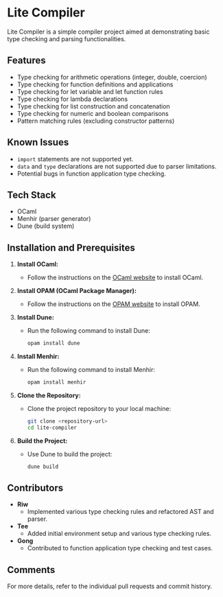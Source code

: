 # Lite Compiler

Lite Compiler is a simple compiler project aimed at demonstrating basic type checking and parsing functionalities.

## Features

- Type checking for arithmetic operations (integer, double, coercion)
- Type checking for function definitions and applications
- Type checking for let variable and let function rules
- Type checking for lambda declarations
- Type checking for list construction and concatenation
- Type checking for numeric and boolean comparisons
- Pattern matching rules (excluding constructor patterns)

## Known Issues

- `import` statements are not supported yet.
- `data` and `type` declarations are not supported due to parser limitations.
- Potential bugs in function application type checking.

## Tech Stack

- OCaml
- Menhir (parser generator)
- Dune (build system)

## Installation and Prerequisites

1. **Install OCaml:**
   - Follow the instructions on the [OCaml website](https://ocaml.org/docs/install.html) to install OCaml.

2. **Install OPAM (OCaml Package Manager):**
   - Follow the instructions on the [OPAM website](https://opam.ocaml.org/doc/Install.html) to install OPAM.

3. **Install Dune:**
   - Run the following command to install Dune:
     ```sh
     opam install dune
     ```

4. **Install Menhir:**
   - Run the following command to install Menhir:
     ```sh
     opam install menhir
     ```

5. **Clone the Repository:**
   - Clone the project repository to your local machine:
     ```sh
     git clone <repository-url>
     cd lite-compiler
     ```

6. **Build the Project:**
   - Use Dune to build the project:
     ```sh
     dune build
     ```

## Contributors

- **Riw**
  - Implemented various type checking rules and refactored AST and parser.
- **Tee**
  - Added initial environment setup and various type checking rules.
- **Gong**
  - Contributed to function application type checking and test cases.

## Comments

For more details, refer to the individual pull requests and commit history.
